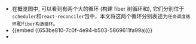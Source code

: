 - 在概览图中, 可以看到有两个大的循环 (构建 fiber 树循环和), 它们分别位于`scheduler`和`react-reconciler`包中，本文将这两个循环分别表述为`任务调度循环`和`fiber构造循环`。
- {{embed ((653be810-7c0f-4e94-b503-5869611fa99a))}}
-